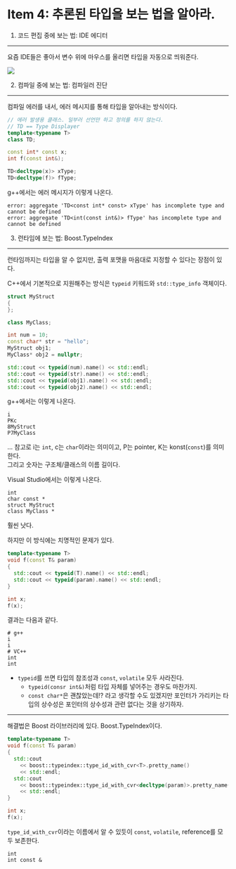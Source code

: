 
Item 4: 추론된 타입을 보는 법을 알아라.
===

1. 코드 편집 중에 보는 법: IDE 에디터
---
요즘 IDE들은 좋아서 변수 위에 마우스를 올리면 타입을 자동으로 띄워준다.

![](https://c2.staticflickr.com/4/3457/3868299211_55eda5cf1a.jpg)

2. 컴파일 중에 보는 법: 컴파일러 진단
---
컴파일 에러를 내서, 에러 메시지를 통해 타입을 알아내는 방식이다.
```C++
// 에러 발생용 클래스. 일부러 선언만 하고 정의를 하지 않는다.
// TD == Type Displayer
template<typename T>
class TD;

const int* const x;
int f(const int&);

TD<decltype(x)> xType;
TD<decltype(f)> fType;
```
g++에서는 에러 메시지가 이렇게 나온다.
```
error: aggregate 'TD<const int* const> xType' has incomplete type and cannot be defined                                                                                      error: aggregate 'TD<int(const int&)> fType' has incomplete type and cannot be defined                                                                                      
```


3. 런타임에 보는 법: Boost.TypeIndex 
---
런타임까지는 타입을 알 수 없지만, 출력 포맷을 마음대로 지정할 수 있다는 장점이 있다.

C++에서 기본적으로 지원해주는 방식은 `typeid` 키워드와 `std::type_info` 객체이다.

```C++
struct MyStruct
{
};

class MyClass;

int num = 10;
const char* str = "hello";
MyStruct obj1;
MyClass* obj2 = nullptr;

std::cout << typeid(num).name() << std::endl;
std::cout << typeid(str).name() << std::endl;
std::cout << typeid(obj1).name() << std::endl;
std::cout << typeid(obj2).name() << std::endl;
```

g++에서는 이렇게 나온다.
```
i
PKc
8MyStruct
P7MyClass
```
...
참고로 i는 `int`, c는 `char`이라는 의미이고, P는 pointer, K는 konst(`const`)를 의미한다.<br/>
그리고 숫자는 구조체/클래스의 이름 길이다.

Visual Studio에서는 이렇게 나온다.
```
int
char const *
struct MyStruct
class MyClass *
```
훨씬 낫다.

하지만 이 방식에는 치명적인 문제가 있다.
```C++
template<typename T>
void f(const T& param)
{
  std::cout << typeid(T).name() << std::endl;
  std::cout << typeid(param).name() << std::endl;
}

int x;
f(x);
```

결과는 다음과 같다.
```
# g++
i
i
# VC++
int
int
```
* `typeid`를 쓰면 타입의 참조성과 `const`, `volatile` 모두 사라진다.
  * `typeid(consr int&)`처럼 타입 자체를 넣어주는 경우도 마찬가지.
  * `const char*`은 괜찮았는데!? 라고 생각할 수도 있겠지만 포인터가 가리키는 타입의 상수성은 포인터의 상수성과 관련 없다는 것을 상기하자.

----------

해결법은 Boost 라이브러리에 있다. Boost.TypeIndex이다.
```C++
template<typename T>
void f(const T& param)
{
  std::cout
    << boost::typeindex::type_id_with_cvr<T>.pretty_name()
    << std::endl;
  std::cout
    << boost::typeindex::type_id_with_cvr<decltype(param)>.pretty_name()
    << std::endl;
}

int x;
f(x);
```
`type_id_with_cvr`이라는 이름에서 알 수 있듯이 `const`, `volatile`, reference를 모두 보존한다.
```
int
int const &
```